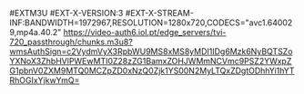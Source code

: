 #EXTM3U
#EXT-X-VERSION:3
#EXT-X-STREAM-INF:BANDWIDTH=1972967,RESOLUTION=1280x720,CODECS="avc1.640029,mp4a.40.2"
https://video-auth6.iol.pt/edge_servers/tvi-720_passthrough/chunks.m3u8?wmsAuthSign=c2VydmVyX3RpbWU9MS8xMS8yMDI1IDg6Mzk6NyBQTSZoYXNoX3ZhbHVlPWEwMTI0Z28zZG1BamxZOHJWMmNCVmc9PSZ2YWxpZG1pbnV0ZXM9MTQ0MCZpZD0xNzQ0Zjk1YS00N2MyLTQxZDgtODhhYi1hYTRhOGIxYjkwYmQ=
